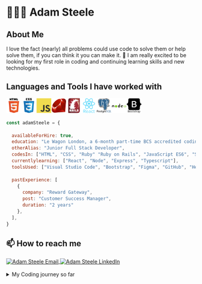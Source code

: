 

<!--
**adam-steele/adam-steele** is a ✨ _special_ ✨ repository because its `README.md` (this file) appears on your GitHub profile.

Here are some ideas to get you started:

- 🔭 I’m currently working on ...
- 🌱 I’m currently learning ...
- 👯 I’m looking to collaborate on ...
- 🤔 I’m looking for help with ...
- 💬 Ask me about ...
- 📫 How to reach me: ...
- 😄 Pronouns: ...
- ⚡ Fun fact: ...
-->

🙋🏼‍♂️ Adam Steele
==============

## About Me 
I love the fact (nearly) all problems could use code to solve them or help solve them, if you can think it you can make it. 
🔭 I am really excited to be looking for my first role in coding and continuing learning skills and new technologies. 


## Languages and Tools I have worked with 

<img src="https://raw.githubusercontent.com/devicons/devicon/master/icons/html5/html5-original-wordmark.svg" alt="HTML5" width="40" height="40"><img src="https://raw.githubusercontent.com/devicons/devicon/master/icons/css3/css3-original-wordmark.svg" alt="CSS3" width="40" height="40"><img src="https://raw.githubusercontent.com/devicons/devicon/master/icons/javascript/javascript-original.svg" alt="JavaScript" width="40" height="40"><img src="https://raw.githubusercontent.com/devicons/devicon/master/icons/ruby/ruby-original.svg" alt="Ruby" width="40" height="40"><img src="https://raw.githubusercontent.com/devicons/devicon/master/icons/rails/rails-original-wordmark.svg" alt="Rails" width="40" height="40"><img src="https://raw.githubusercontent.com/devicons/devicon/master/icons/react/react-original-wordmark.svg" alt="React" width="40" height="40"><img src="https://raw.githubusercontent.com/devicons/devicon/master/icons/postgresql/postgresql-original-wordmark.svg" alt="PostgreSQL" width="40" height="40"><img src="https://raw.githubusercontent.com/devicons/devicon/master/icons/nodejs/nodejs-original-wordmark.svg" alt="Node.js" width="40" height="40"><img src="https://raw.githubusercontent.com/devicons/devicon/master/icons/bootstrap/bootstrap-plain-wordmark.svg" alt="Bootstrap" width="40" height="40">

```JavaScript
const adamSteele = {

  availableForHire: true,
  education: "Le Wagon London, a 6-month part-time BCS accredited coding bootcamp",
  otherAlias: "Junior Full Stack Developer",
  codesIn: ["HTML", "CSS", "Ruby" "Ruby on Rails", "JavaScript ES6", "SQL"],
  currentlylearning: ["React", "Node", "Express", "Typescript"],
  toolsUsed: ["Visual Studio Code", "Bootstrap", "Figma", "GitHub", "Heroku", ],

  pastExperience: [
    {
      company: "Reward Gateway",
      post: "Customer Success Manager",
      duration: "2 years"
    },
  ],
}

```

## 📫 How to reach me

 <a href="mailto:adamsteele@hotmail.co.uk">
  <img align="center" src="https://github.com/adam-steele/adam-steele/assets/65492811/1fb08252-98ab-447f-ae6f-ba61a4a55960" alt="Adam Steele Email" height="50" width="40" style="max-width: 100%;">
</a>

 <a href="https://www.linkedin.com/in/adam-charles-steele/">
  <img align="center" src="https://raw.githubusercontent.com/rahuldkjain/github-profile-readme-generator/master/src/images/icons/Social/linked-in-alt.svg" alt="Adam Steele LinkedIn" height="30" width="40" style="max-width: 100%;">
</a>

<br>
<br>

<details>
<summary> My Coding journey so far </summary>
<br>
I started my coding journey learning SQL in a role to help me build tools to make my day job easier. This ignited in me a love for coding as a great problem-solving tool. I expanded this during lockdown starting with HMTL and CSS, adding in other languages and tools over time working up to building things with the MERN stack. I recently undertook an intensive 6-month BCS accredited Le Wagon bootcamp which not only taught me the new technologies of Ruby and the Rails Framework but also a lot of the other skills in coding 
</details>

  

    

